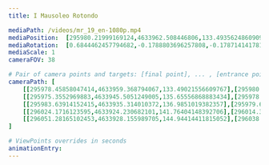 ```yaml
---
title: I Mausoleo Rotondo

mediaPath: /videos/mr_19_en-1080p.mp4
mediaPosition:  [295980.21999169124,4633962.508446806,133.49356248609092]
mediaRotation:  [0.6844462457794682,-0.1788803696257808,-0.17871414178156828,0.6838102116290845]
mediaScale: 1
cameraFOV: 38

# Pair of camera points and targets: [final point], ... , [entrance point]
cameraPath: [
    [[295978.45858047414,4633959.368794067,133.49021556609767],[295980.9920157008,4633963.884552098,133.49502943632254]],
    [[295975.3552969883,4633945.5051249005,135.65556868883434],[295978.7022028736,4633961.601617795,134.25873746581794]],
    [[295983.63914152415,4633935.314010372,136.9851019382357],[295979.6654853067,4633951.187256287,134.86375321575292]],
    [[296024.1716123595,4633924.230682101,141.76404148392706],[296014.3806082896,4633937.103772519,138.49757819789656]],
    [[296051.28165102453,4633928.155989705,144.94414411815052],[296038.8151492209,4633938.5518509215,141.9840085919256]]
]

# ViewPoints overrides in seconds
animationEntry:
---
```

